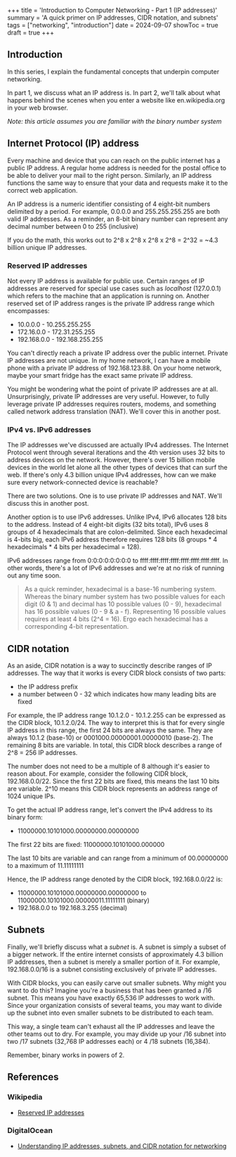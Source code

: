 +++
title = 'Introduction to Computer Networking - Part 1 (IP addresses)'
summary = 'A quick primer on IP addresses, CIDR notation, and subnets'
tags = ["networking", "introduction"]
date = 2024-09-07
showToc = true
draft = true
+++

## Introduction

In this series, I explain the fundamental concepts that underpin computer networking.

In part 1, we discuss what an IP address is. In part 2, we'll talk about what happens behind the scenes when you enter a website like en.wikipedia.org in your web browser.

_Note: this article assumes you are familiar with the binary number system_

## Internet Protocol (IP) address

Every machine and device that you can reach on the public internet has a public IP address. A regular home address is needed for the postal office to be able to deliver your mail to the right person. Similarly, an IP address functions the same way to ensure that your data and requests make it to the correct web application.

An IP address is a numeric identifier consisting of 4 eight-bit numbers delimited by a period. For example, 0.0.0.0 and 255.255.255.255 are both valid IP addresses. As a reminder, an 8-bit binary number can represent any decimal number between 0 to 255 (inclusive)

If you do the math, this works out to 2^8 x 2^8 x 2^8 x 2^8 = 2^32 = ~4.3 billion unique IP addresses.

### Reserved IP addresses

Not every IP address is available for public use. Certain ranges of IP addresses are reserved for special use cases such as _localhost_ (127.0.0.1) which refers to the machine that an application is running on. Another reserved set of IP address ranges is the private IP address range which encompasses:
- 10.0.0.0 - 10.255.255.255
- 172.16.0.0 - 172.31.255.255
- 192.168.0.0 - 192.168.255.255

You can't directly reach a private IP address over the public internet. Private IP addresses are not unique. In my home network, I can have a mobile phone with a private IP address of 192.168.123.88. On your home network, maybe your smart fridge has the exact same private IP address. 

You might be wondering what the point of private IP addresses are at all. Unsurprisingly, private IP addresses are very useful. However, to fully leverage private IP addresses requires routers, modems, and something called network address translation (NAT). We'll cover this in another post.

### IPv4 vs. IPv6 addresses

The IP addresses we've discussed are actually IPv4 addresses. The Internet Protocol went through several iterations and the 4th version uses 32 bits to address devices on the network. However, there's over 15 billion mobile devices in the world let alone all the other types of devices that can surf the web. If there's only 4.3 billion unique IPv4 addresses, how can we make sure every network-connected device is reachable?

There are two solutions. One is to use private IP addresses and NAT. We'll discuss this in another post.

Another option is to use IPv6 addresses. Unlike IPv4, IPv6 allocates 128 bits to the address. Instead of 4 eight-bit digits (32 bits total), IPv6 uses 8 groups of 4 hexadecimals that are colon-delimited. Since each hexadecimal is 4-bits big, each IPv6 address therefore requires 128 bits (8 groups * 4 hexadecimals * 4 bits per hexadecimal = 128). 

IPv6 addresses range from 0:0:0:0:0:0:0:0 to ffff:ffff:ffff:ffff:ffff:ffff:ffff:ffff. In other words, there's a lot of IPv6 addresses and we're at no risk of running out any time soon.

> As a quick reminder, hexadecimal is a base-16 numbering system. Whereas the binary number system has two possible values for each digit (0 & 1) and decimal has 10 possible values (0 - 9), hexadecimal has 16 possible values (0 - 9 & a - f). Representing 16 possible values requires at least 4 bits (2^4 = 16). Ergo each hexadecimal has a corresponding 4-bit representation. 

## CIDR notation

As an aside, CIDR notation is a way to succinctly describe ranges of IP addresses. The way that it works is every CIDR block consists of two parts:
* the IP address prefix
* a number between 0 - 32 which indicates how many leading bits are fixed

For example, the IP address range 10.1.2.0 - 10.1.2.255 can be expressed as the CIDR block, 10.1.2.0/24. The way to interpret this is that for every single IP address in this range, the first 24 bits are always the same. They are always 10.1.2 (base-10) or 0001000.00000001.00000010 (base-2). The remaining 8 bits are variable. In total, this CIDR block describes a range of 2^8 = 256 IP addresses.

The number does not need to be a multiple of 8 although it's easier to reason about. For example, consider the following CIDR block, 192.168.0.0/22. Since the first 22 bits are fixed, this means the last 10 bits are variable. 2^10 means this CIDR block represents an address range of 1024 unique IPs.

To get the actual IP address range, let's convert the IPv4 address to its binary form:
- 11000000.10101000.00000000.00000000

The first 22 bits are fixed: 11000000.10101000.000000

The last 10 bits are variable and can range from a minimum of 00.00000000 to a maximum of 11.11111111

Hence, the IP address range denoted by the CIDR block, 192.168.0.0/22 is:
- 11000000.10101000.00000000.00000000 to 11000000.10101000.00000011.11111111 (binary)
- 192.168.0.0 to 192.168.3.255 (decimal)

## Subnets

Finally, we'll briefly discuss what a _subnet_ is. A subnet is simply a subset of a bigger network. If the entire internet consists of approximately 4.3 billion IP addresses, then a subnet is merely a smaller portion of it. For example, 192.168.0.0/16 is a subnet consisting exclusively of private IP addresses.

With CIDR blocks, you can easily carve out smaller subnets. Why might you want to do this? Imagine you're a business that has been granted a /16 subnet. This means you have exactly 65,536 IP addresses to work with. Since your organization consists of several teams, you may want to divide up the subnet into even smaller subnets to be distributed to each team. 

This way, a single team can't exhaust all the IP addresses and leave the other teams out to dry. For example, you may divide up your /16 subnet into two /17 subnets (32,768 IP addresses each) or 4 /18 subnets (16,384). 

Remember, binary works in powers of 2.

## References

### Wikipedia

* [Reserved IP addresses](https://en.wikipedia.org/wiki/Reserved_IP_addresses)


### DigitalOcean

* [Understanding IP addresses, subnets, and CIDR notation for networking](https://www.digitalocean.com/community/tutorials/understanding-ip-addresses-subnets-and-cidr-notation-for-networking#cidr-notation)
